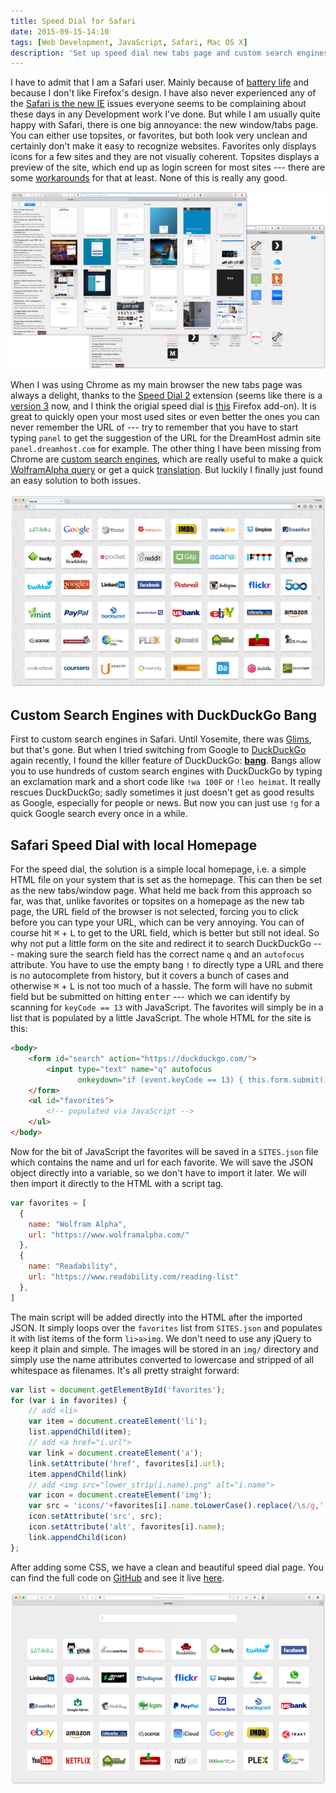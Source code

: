 ```yaml
---
title: Speed Dial for Safari
date: 2015-09-15-14:10
tags: [Web Development, JavaScript, Safari, Mac OS X]
description: 'Set up speed dial new tabs page and custom search engines in Safari'
---
```


I have to admit that I am a Safari user. Mainly because of [battery life](http://www.theverge.com/2015/4/10/8381447/chrome-macbook-battery-life) and because I don't like Firefox's design. I have also never experienced any of the [Safari is the new IE](http://nolanlawson.com/2015/06/30/safari-is-the-new-ie/) issues everyone seems to be complaining about these days in any Development work I've done. But while I am usually quite happy with Safari, there is one big annoyance: the new window/tabs page. You can either use topsites, or favorites, but both look very unclean and certainly don't make it easy to recognize websites. Favorites only displays icons for a few sites and they are not visually coherent. Topsites displays a preview of the site, which end up as login screen for most sites --- there are some [workarounds](http://forums.macrumors.com/threads/custom-thumbnails-for-safari-top-sites.1454943/) for that at least. None of this is really any good.

![Ugly topsites and favorites page in Safari](/assets/img/2015-09-11-safari-topsites-favorites.png)

When I was using Chrome as my main browser the new tabs page was always a delight, thanks to the [Speed Dial 2](https://chrome.google.com/webstore/detail/speed-dial-2/jpfpebmajhhopeonhlcgidhclcccjcik?hl=en) extension (seems like there is a [version 3](https://chrome.google.com/webstore/detail/speed-dial-3/hfgjjcbbihjnpdommbepdkpfnkkapnbh?hl=en) now, and I think the origial speed dial is [this](https://addons.mozilla.org/en-us/firefox/addon/speed-dial/) Firefox add-on). It is great to quickly open your most used sites or even better the ones you can never remember the URL of --- try to remember that you have to start typing `panel` to get the suggestion of the URL for the DreamHost admin site `panel.dreamhost.com` for example. The other thing I have been missing from Chrome are [custom search engines](http://www.makeuseof.com/tag/create-custom-search-engines-google-chrome/), which are really useful to make a quick [WolframAlpha query](http://www.wolframalpha.com/input/?i=100+F) or get a quick [translation](http://dict.leo.org/ende/index_de.html#/search=heimat). But luckily I finally just found an easy solution to both issues.

![Speed dial in Chrome](/assets/img/2015-09-11-chrome-speeddial.png)


## Custom Search Engines with DuckDuckGo Bang

First to custom search engines in Safari. Until Yosemite, there was [Glims](http://www.machangout.com/), but that's gone. But when I tried switching from Google to [DuckDuckGo](https://duckduckgo.com/) again recently, I found the killer feature of DuckDuckGo: [**bang**](https://duckduckgo.com/bang). Bangs allow you to use hundreds of custom search engines with DuckDuckGo by typing an exclamation mark and a short code like `!wa 100F` or `!leo heimat`. It really rescues DuckDuckGo; sadly sometimes it just doesn't get as good results as Google, especially for people or news. But now you can just use `!g` for a quick Google search every once in a while.

## Safari Speed Dial with local Homepage

For the speed dial, the solution is a simple local homepage, i.e. a simple HTML file on your system that is set as the homepage. This can then be set as the new tabs/window page. What held me back from this approach so far, was that, unlike favorites or topsites on a homepage as the new tab page, the URL field of the browser is not selected, forcing you to click before you can type your URL, which can be very annoying. You can of course hit <kbd>&#8984;</kbd> + <kbd>L</kbd> to get to the URL field, which is better but still not ideal. So why not put a little form on the site and redirect it to search DuckDuckGo --- making sure the search field has the correct name `q` and an `autofocus` attribute. You have to use the empty bang `!` to directly type a URL and there is no autocomplete from history, but it covers a bunch of cases and otherwise <kbd>&#8984;</kbd> + <kbd>L</kbd> is not too much of a hassle. The form will have no submit field but be submitted on hitting <kbd>enter</kbd> --- which we can identify by scanning for `keyCode == 13` with JavaScript. The favorites will simply be in a list that is populated by a little JavaScript. The whole HTML for the site is this:

```html
<body>
	<form id="search" action="https://duckduckgo.com/">
		<input type="text" name="q" autofocus
               onkeydown="if (event.keyCode == 13) { this.form.submit(); }">
	</form>
	<ul id="favorites">
        <!-- populated via JavaScript -->
	</ul>
</body>
```

Now for the bit of JavaScript the favorites will be saved in a `SITES.json` file which contains the name and url for each favorite. We will save the JSON object directly into a variable, so we don't have to import it later. We will then import it directly to the HTML with a script tag.

```js
var favorites = [
  {
    name: "Wolfram Alpha",
    url: "https://www.wolframalpha.com/"
  },
  {
    name: "Readability",
    url: "https://www.readability.com/reading-list"
  },
]
```

The main script will be added directly into the HTML after the imported JSON. It simply loops over the `favorites` list from `SITES.json` and populates it with list items of the form `li>a>img`. We don't need to use any jQuery to keep it plain and simple. The images will be stored in an `img/` directory and simply use the name attributes converted to lowercase and stripped of all whitespace as filenames. It's all pretty straight forward:

```js
var list = document.getElementById('favorites');
for (var i in favorites) {
	// add <li>
	var item = document.createElement('li');
	list.appendChild(item);
	// add <a href="i.url">
	var link = document.createElement('a');
	link.setAttribute('href', favorites[i].url);
	item.appendChild(link)
	// add <img src="lower_strip(i.name).png" alt="i.name">
	var icon = document.createElement('img');
    var src = 'icons/'+favorites[i].name.toLowerCase().replace(/\s/g,'')+".png";
	icon.setAttribute('src', src);
	icon.setAttribute('alt', favorites[i].name);
	link.appendChild(icon)
};
```

After adding some CSS, we have a clean and beautiful speed dial page. You can find the full code on [GitHub](https://github.com/MrLoh/safari-speeddial) and see it live [here](http://mrloh.se/safari-speeddial/).

![The resulting safari speed dial page](/assets/img/2015-09-11-safari-speeddial.png)
